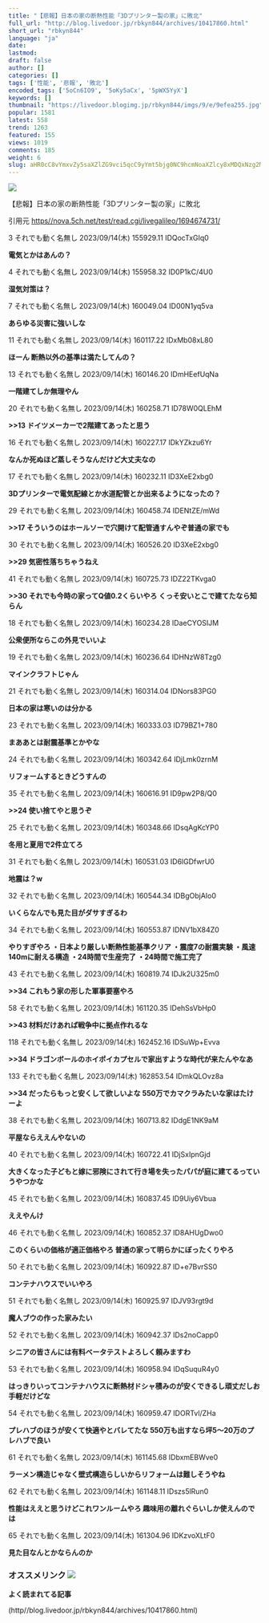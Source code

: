 ```yaml
---
title: "【悲報】日本の家の断熱性能「3Dプリンター製の家」に敗北"
full_url: "http://blog.livedoor.jp/rbkyn844/archives/10417860.html"
short_url: "rbkyn844"
language: "ja"
date: 
lastmod: 
draft: false
author: []
categories: []
tags: ['性能', '悲報', '敗北']
encoded_tags: ['5oCn6IO9', '5oKy5aCx', '5pWX5YyX']
keywords: []
thumbnail: "https://livedoor.blogimg.jp/rbkyn844/imgs/9/e/9efea255.jpg"
popular: 1581
latest: 558
trend: 1263
featured: 155
views: 1019
comments: 185
weight: 6
slug: aHR0cC8vYmxvZy5saXZlZG9vci5qcC9yYmt5bjg0NC9hcmNoaXZlcy8xMDQxNzg2MC5odG1s
---
```


![](https://livedoor.blogimg.jp/rbkyn844/imgs/9/e/9efea255.jpg)

<div><p>【悲報】日本の家の断熱性能「3Dプリンター製の家」に敗北</p><p>引用元 <a href='https//nova.5ch.net/test/read.cgi/livegalileo/1694674731/' target='_blank' title=''>https//nova.5ch.net/test/read.cgi/livegalileo/1694674731/ </a> </p> <p class='res1'>3 それでも動く名無し 2023/09/14(木) 155929.11 IDQocTxGIq0 </p> <p class='res2'><b> 電気とかはあんの？ </b></p> <p class='res1'>4 それでも動く名無し 2023/09/14(木) 155958.32 ID0P1kC/4U0 </p> <p class='res2'><b> 湿気対策は？ </b></p> <p class='res1'>7 それでも動く名無し 2023/09/14(木) 160049.04 ID00N1yq5va </p> <p class='res2'><b> あらゆる災害に強いしな </b></p> <p class='res1'>11 それでも動く名無し 2023/09/14(木) 160117.22 IDxMb08xL80 </p> <p class='res2'><b> ほーん 断熱以外の基準は満たしてんの？ </b></p> <p class='res1'>13 それでも動く名無し 2023/09/14(木) 160146.20 IDmHEefUqNa </p> <p class='res2'><b> 一階建てしか無理やん </b></p> <p class='res1'>20 それでも動く名無し 2023/09/14(木) 160258.71 ID78W0QLEhM </p> <p class='res2'><b> >>13 ドイツメーカーで2階建てあったと思う </b></p> <p class='res1'>16 それでも動く名無し 2023/09/14(木) 160227.17 IDkYZkzu6Yr </p> <p class='res2'><b> なんか死ぬほど蒸しそうなんだけど大丈夫なの </b></p> <p class='res1'>17 それでも動く名無し 2023/09/14(木) 160232.11 ID3XeE2xbg0 </p> <p class='res2'><b> 3Dプリンターで電気配線とか水道配管とか出来るようになったの？ </b></p> <p class='res1'>29 それでも動く名無し 2023/09/14(木) 160458.74 IDENtZE/mWd </p> <p class='res2'><b> >>17 そういうのはホールソーで穴開けて配管通すんやぞ普通の家でも </b></p> <p class='res1'>30 それでも動く名無し 2023/09/14(木) 160526.20 ID3XeE2xbg0 </p> <p class='res2'><b> >>29 気密性落ちちゃうねえ </b></p> <p class='res1'>41 それでも動く名無し 2023/09/14(木) 160725.73 IDZ22TKvga0 </p> <p class='res2'><b> >>30 それでも今時の家ってQ値0.2くらいやろ くっそ安いとこで建てたなら知らん </b></p> <p class='no-pc'></p> <p class='res1'>18 それでも動く名無し 2023/09/14(木) 160234.28 IDaeCYOSIJM </p> <p class='res2'><b> 公衆便所ならこの外見でいいよ </b></p> <p class='res1'>19 それでも動く名無し 2023/09/14(木) 160236.64 IDHNzW8Tzg0 </p> <p class='res2'><b> マインクラフトじゃん </b></p> <p class='res1'>21 それでも動く名無し 2023/09/14(木) 160314.04 IDNors83PG0 </p> <p class='res2'><b> 日本の家は寒いのは分かる </b></p> <p class='res1'>23 それでも動く名無し 2023/09/14(木) 160333.03 ID79BZ1+780 </p> <p class='res2'><b> まああとは耐震基準とかやな </b></p> <p class='res1'>24 それでも動く名無し 2023/09/14(木) 160342.64 IDjLmk0zrnM </p> <p class='res2'><b> リフォームするときどうすんの </b></p> <p class='res1'>35 それでも動く名無し 2023/09/14(木) 160616.91 ID9pw2P8/Q0 </p> <p class='res2'><b> >>24 使い捨てやと思うぞ </b></p> <p class='res1'>25 それでも動く名無し 2023/09/14(木) 160348.66 IDsqAgKcYP0 </p> <p class='res2'><b> 冬用と夏用で2件立てろ </b></p> <p class='res1'>31 それでも動く名無し 2023/09/14(木) 160531.03 ID6lGDfwrU0 </p> <p class='res2'><b> 地震は？w </b></p> <p class='res1'>32 それでも動く名無し 2023/09/14(木) 160544.34 IDBgObjAIo0 </p> <p class='res2'><b> いくらなんでも見た目がダサすぎるわ </b></p> <p class='res1'>34 それでも動く名無し 2023/09/14(木) 160553.87 IDNV1bX84Z0 </p> <p class='res2'><b> やりすぎやろ ・日本より厳しい断熱性能基準クリア ・震度7の耐震実験 ・風速140mに耐える構造 ・24時間で生産完了 ・24時間で施工完了 </b></p> <p class='res1'>43 それでも動く名無し 2023/09/14(木) 160819.74 IDJk2U325m0 </p> <p class='res2'><b> >>34 これもう家の形した軍事要塞やろ </b></p> <p class='res1'>58 それでも動く名無し 2023/09/14(木) 161120.35 IDehSsVbHp0 </p> <p class='res2'><b> >>43 材料だけあれば戦争中に拠点作れるな </b></p> <p class='res1'>118 それでも動く名無し 2023/09/14(木) 162452.16 IDSuWp+Evva </p> <p class='res2'><b> >>34 ドラゴンボールのホイポイカプセルで家出すような時代が来たんやなあ </b></p> <p class='res1'>133 それでも動く名無し 2023/09/14(木) 162853.54 IDmkQLOvz8a </p> <p class='res2'><b> >>34 だったらもっと安くして欲しいよな 550万でカマクラみたいな家はたけーよ </b></p> <p class='res1'>38 それでも動く名無し 2023/09/14(木) 160713.82 IDdgE1NK9aM </p> <p class='res2'><b> 平屋ならええんやないの </b></p> <p class='res1'>40 それでも動く名無し 2023/09/14(木) 160722.41 IDjSxIpnGjd </p> <p class='res2'><b> 大きくなった子どもと嫁に邪険にされて行き場を失ったパパが庭に建てるっていうやつかな </b></p> <p class='res1'>45 それでも動く名無し 2023/09/14(木) 160837.45 ID9Uiy6Vbua </p> <p class='res2'><b> ええやんけ </b></p> <p class='res1'>46 それでも動く名無し 2023/09/14(木) 160852.37 ID8AHUgDwo0 </p> <p class='res2'><b> このくらいの価格が適正価格やろ 普通の家って明らかにぼったくりやろ </b></p> <p class='res1'>50 それでも動く名無し 2023/09/14(木) 160922.87 ID+e7BvrSS0 </p> <p class='res2'><b> コンテナハウスでいいやろ </b></p> <p class='res1'>51 それでも動く名無し 2023/09/14(木) 160925.97 IDJV93rgt9d </p> <p class='res2'><b> 魔人ブウの作った家みたい </b></p> <p class='res1'>52 それでも動く名無し 2023/09/14(木) 160942.37 IDs2noCapp0 </p> <p class='res2'><b> シニアの皆さんには有料ベータテストよろしく頼みますわ </b></p> <p class='res1'>53 それでも動く名無し 2023/09/14(木) 160958.94 IDqSuquR4y0 </p> <p class='res2'><b> はっきりいってコンテナハウスに断熱材ドシャ積みのが安くできるし頑丈だしお手軽だけどな </b></p> <p class='res1'>54 それでも動く名無し 2023/09/14(木) 160959.47 IDORTvl/ZHa </p> <p class='res2'><b> プレハブのほうが安くて快適やとバレてたな 550万も出すなら坪5～20万のプレハブで良い </b></p> <p class='res1'>61 それでも動く名無し 2023/09/14(木) 161145.68 IDbxmEBWve0 </p> <p class='res2'><b> ラーメン構造じゃなく壁式構造らしいからリフォームは難しそうやね </b></p> <p class='res1'>62 それでも動く名無し 2023/09/14(木) 161148.11 IDszs5lRun0 </p> <p class='res2'><b> 性能はええと思うけどこれワンルームやろ 趣味用の離れぐらいしか使えんのでは </b></p> <p class='res1'>65 それでも動く名無し 2023/09/14(木) 161304.96 IDKzvoXLtF0 </p> <p class='res2'><b> 見た目なんとかならんのか </b></p> <p id='5077e33f033c4e934bb013c7c4eb8bbd'> </p> <p class='no-pc'></p> <h3 class='linkh'>オススメリンク <img src='http//blog.livedoor.jp/rbkyn844/ftp/fusagikom-fikergh.png'></h3> <p class='link2'> </p> <p class='no-pc'></p> <p class='no-pc'><p><b>よく読まれてる記事</b></p></p> </div>

(http//blog.livedoor.jp/rbkyn844/archives/10417860.html)
